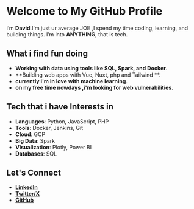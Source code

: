 # Welcome to My GitHub Profile  

I’m **David**.I'm just ur average JOE ,I spend my time coding, learning, and building things. I’m into **ANYTHING**, that is tech.  

## What i find fun doing  

- **Working with data using tools like SQL, Spark, and Docker**.  
- **Building web apps with Vue, Nuxt, php and Tailwind **.  
- **currently i'm in love with machine learning**.  
- **on my free time nowdays ,i'm looking for web vulnerabilities**.  

## Tech that i have Interests in 

- **Languages**: Python, JavaScript, PHP  
- **Tools**: Docker, Jenkins, Git  
- **Cloud**: GCP  
- **Big Data**: Spark  
- **Visualization**: Plotly, Power BI  
- **Databases**: SQL  

## Let's Connect  

- **[LinkedIn](https://www.linkedin.com/in/mwangi-david-6b279a2b4/)**  
- **[Twitter/X](https://x.com/DavidMwang976)**  
- **[GitHub](https://github.com/Dave-019)**  

